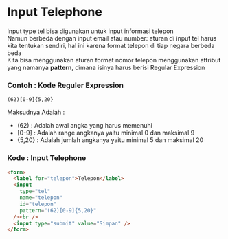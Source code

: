 # Input Telephone

Input type tel bisa digunakan untuk input informasi telepon <br>
Namun berbeda dengan input email atau number: aturan di input tel harus kita tentukan sendiri, hal ini karena format telepon di tiap negara berbeda beda<br>
Kita bisa menggunakan aturan format nomor telepon menggunakan attribut yang namanya <b>pattern</b>, dimana isinya harus berisi Regular Expression<br>

### Contoh : Kode Reguler Expression

```
(62)[0-9]{5,20}
```

Maksudnya Adalah :

- (62) : Adalah awal angka yang harus memenuhi
- [0-9] : Adalah range angkanya yaitu minimal 0 dan maksimal 9
- {5,20} : Adalah jumlah angkanya yaitu minimal 5 dan maksimal 20

### Kode : Input Telephone

```html
<form>
  <label for="telepon">Telepon</label>
  <input
    type="tel"
    name="telepon"
    id="telepon"
    pattern="(62)[0-9]{5,20}"
  /><br />
  <input type="submit" value="Simpan" />
</form>
```
